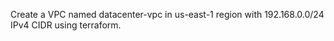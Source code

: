 Create a VPC named datacenter-vpc in us-east-1 region with 192.168.0.0/24 IPv4 CIDR using terraform.
